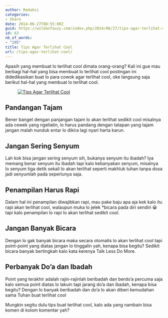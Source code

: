 ```yaml
---
author: Redaksi
categories:
- Share
date: 2014-06-27T08:55:00Z
guid: https://wildanfauzy.com/index.php/2014/06/27/tips-agar-terlihat-cool/
id: 63
nb_of_words:
- "295"
title: Tips Agar Terlihat Cool
url: /tips-agar-terlihat-cool/
---
```


<p class="has-drop-cap">
  Apasih yang membuat lo terlihat cool dimata orang-orang? Kali ini gue mau berbagi hal-hal yang bisa membuat lo terlihat cool postingan ini didedikasikan buat lo para cowok agar terlihat cool, oke langsung saja berikut hal-hal yang membuat lo terlihat cool. &nbsp;
</p><figure class="wp-block-image size-large">

[<img src="https://wildanfauzyart.files.wordpress.com/2014/06/729b9-afe43-johnny-depp-1-jpg.jpg?w=768" alt="Tips Agar Terlihat Cool" title="Tips Agar Terlihat Cool" data-recalc-dims="1" />](https://wildanfauzyart.files.wordpress.com/2014/06/729b9-afe43-johnny-depp-1-jpg.jpg?w=768)</figure> 

## Pandangan Tajam

Bener banget dengan panjangan tajam lo akan terlihat sedikit cool misalnya ada cewek yang ngeliatin, lo harus pandang dengan tatapan yang tajam jangan malah nunduk entar lo dikira lagi nyari harta karun.

## Jangan Sering Senyum

Lah kok bisa jangan sering senyum sih, bukanya senyum itu ibadah? Iya memang benar senyum itu ibadah tapi kalo kebanyakan senyum, misalnya lo senyum tiga detik sekali lo akan terlihat seperti makhluk tuhan tanpa dosa jadi senyumlah pada seperlunya saja.

## Penampilan Harus Rapi

Dalam hal ini penampilan diwajibkan rapi, mau pake baju apa aja kek kalo itu rapi akan terlihat cool, walaupun muka lo jelek *bicara pada diri sendiri 😀 tapi kalo penampilan lo rapi lo akan terlihat sedikit cool.

## Jangan Banyak Bicara

Dengan lo gak banyak bicara maka secara otomatis lo akan terlihat cool tapi point-point yang diatas jangan lo tinggalin yah, kenapa bisa begitu? Sedikit bicara banyak bertingkah kalo kata kerenya Talk Less Do More.

## Perbanyak Do&#8217;a dan Ibadah

Point yang terakhir adalah rajin-rajinlah beribadah dan berdo&#8217;a percuma saja kalo semua point diatas lo lakuin tapi jarang do&#8217;a dan ibadah, kenapa bisa begitu? Dengan lo banyak beribadah dan do&#8217;a lo akan diberi kemudahan sama Tuhan buat terlihat cool

Mungkin segitu dulu tips buat terlihat cool, kalo ada yang nambain bisa komen di kolom komentar yah?